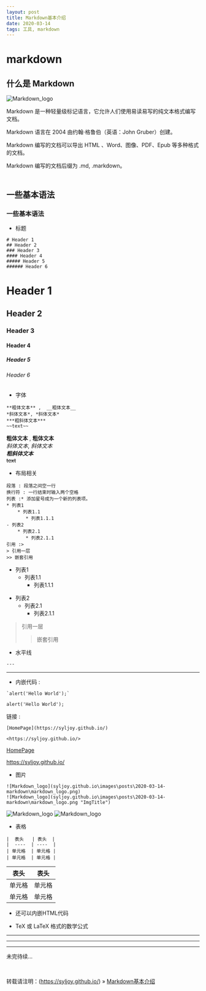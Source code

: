 ```yaml
---
layout: post
title: Markdown基本介绍
date: 2020-03-14 
tags: 工具, markdown
---
```

# markdown

## 什么是 Markdown
![Markdown_logo](syljoy.github.io\images\posts\2020-03-14-markdown\markdown_logo.png)

Markdown 是一种轻量级标记语言，它允许人们使用易读易写的纯文本格式编写文档。

Markdown 语言在 2004 由约翰·格鲁伯（英语：John Gruber）创建。

Markdown 编写的文档可以导出 HTML 、Word、图像、PDF、Epub 等多种格式的文档。

Markdown 编写的文档后缀为 .md, .markdown。             
　　

## 一些基本语法

### 一些基本语法
- 标题
```
# Header 1  
## Header 2  
### Header 3  
#### Header 4  
##### Header 5  
###### Header 6  
```
# Header 1  
## Header 2  
### Header 3  
#### Header 4  
##### Header 5  
###### Header 6  

- 字体
```
**粗体文本** ,  __粗体文本__  
*斜体文本*, *斜体文本*  
***粗斜体文本***  
~~text~~
```
**粗体文本** ,  __粗体文本__  
*斜体文本*, *斜体文本*  
***粗斜体文本***  
~~text~~

- 布局相关
```
段落 : 段落之间空一行
换行符 : 一行结束时输入两个空格  
列表 :* 添加星号成为一个新的列表项。  
* 列表1  
	* 列表1.1
	   * 列表1.1.1
- 列表2
	* 列表2.1
	   * 列表2.1.1
引用 :>
> 引用一层
>> 嵌套引用

```
* 列表1  
	* 列表1.1
	   * 列表1.1.1

- 列表2
	- 列表2.1
	   - 列表2.1.1

> 引用一层
>
> > 嵌套引用

- 水平线
```
---
```
---


- 内嵌代码 :
```
`alert('Hello World');`          
```
`alert('Hello World');`  

链接 :
```
[HomePage](https://syljoy.github.io/)

<https://syljoy.github.io/>
```

[HomePage](https://syljoy.github.io/)

<https://syljoy.github.io/>

- 图片
```
![Markdown_logo](syljoy.github.io\images\posts\2020-03-14-markdown\markdown_logo.png)
![Markdown_logo](syljoy.github.io\images\posts\2020-03-14-markdown\markdown_logo.png "ImgTitle")
```

![Markdown_logo](syljoy.github.io\images\posts\2020-03-14-markdown\markdown_logo.png)
![Markdown_logo](syljoy.github.io\images\posts\2020-03-14-markdown\markdown_logo.png "ImgTitle")

- 表格
```
|  表头   | 表头  |
|  ----  | ----  |
| 单元格  | 单元格 |
| 单元格  | 单元格 |
```

|  表头   | 表头  |
|  ----  | ----  |
| 单元格  | 单元格 |
| 单元格  | 单元格 |

- 还可以内嵌HTML代码

- TeX 或 LaTeX 格式的数学公式





---

-----

-------

未完待续...

<br>

转载请注明：(https://syljoy.github.io/) » [Markdown基本介绍](http://baixin.io/2020/03/markdown/)          

